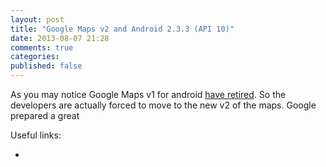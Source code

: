 ```yaml
---
layout: post
title: "Google Maps v2 and Android 2.3.3 (API 10)"
date: 2013-08-07 21:28
comments: true
categories: 
published: false
---
```


As you may notice Google Maps v1 for android [have retired](https://developers.google.com/maps/documentation/android/v1/). So the developers are actually forced to move to the new v2 of the maps. Google prepared a great 

Useful links:

* 